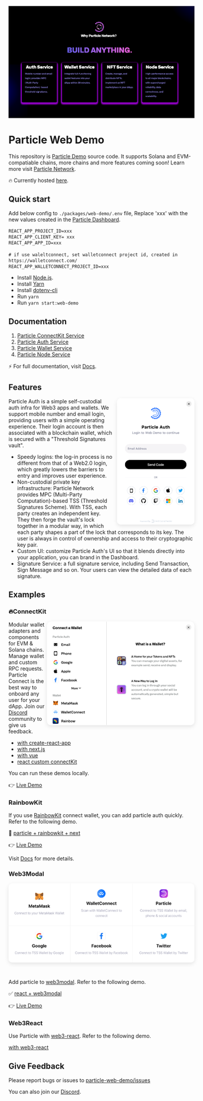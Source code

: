 <a href="https://docs.particle.network">
  <img alt="rainbowkit" src="./assests/header.png?raw=true" />
</a>

# Particle Web Demo

This repository is [Particle Demo](https://web-demo.particle.network) source code. It supports Solana and EVM-compatiable chains, more chains and more features coming soon! Learn more visit [Particle Network](https://particle.network/).

🔥 Currently hosted [here](https://web-demo.particle.network).    


## Quick start

Add below config to `./packages/web-demo/.env` file, Replace 'xxx' with the new values created in the [Particle Dashboard](https://dashboard.particle.network/).

```
REACT_APP_PROJECT_ID=xxx
REACT_APP_CLIENT_KEY= xxx
REACT_APP_APP_ID=xxx

# if use waleltconnect, set walletconnect project id, created in https://walletconnect.com/
REACT_APP_WALLETCONNECT_PROJECT_ID=xxx
```

-   Install [Node.js](https://nodejs.org/).
-   Install [Yarn](https://classic.yarnpkg.com/en/docs/install#mac-stable)
-   Install [dotenv-cli](https://www.npmjs.com/package/dotenv-cli)
-   Run `yarn`
-   Run `yarn start:web-demo`

## Documentation

1. [Particle ConnectKit Service](https://docs.particle.network/connect-service/sdks/web)
2. [Particle Auth Service](https://docs.particle.network/auth-service/sdks/web)
3. [Particle Wallet Service](https://docs.particle.network/wallet-service/sdks/web)
4. [Particle Node Service](https://docs.particle.network/node-service/introduction)


⚡️ For full documentation, visit [Docs](https://docs.particle.network). 

## Features

<img align="right" width="210" src="./assests/particle.png" style="box-shadow: 0px 4px 12px rgba(0, 0, 0, 0.1); border-radius: 10px; margin-left: 10px"></img>

Particle Auth is a simple self-custodial auth infra for Web3 apps and wallets. We support mobile number and email login, providing users with a simple operating experience. Their login account is then associated with a blockchain wallet, which is secured with a "Threshold Signatures vault".    

* Speedy logins: the log-in process is no different from that of a Web2.0 login, which greatly lowers the barriers to entry and improves user experience.
* Non-custodial private key infrastructure: Particle Network provides MPC (Multi-Party Computation)-based TSS (Threshold Signatures Scheme). With TSS, each party creates an independent key. They then forge the vault's lock together in a modular way, in which each party shapes a part of the lock that corresponds to its key. The user is always in control of ownership and access to their cryptographic key pair.
* Custom UI: customize Particle Auth's UI so that it blends directly into your application, you can brand in the Dashboard.
* Signature Service: a full signature service, including Send Transaction, Sign Message and so on. Your users can view the detailed data of each signature.

## Examples

### 🔥ConnectKit

<img align="right" width="400" src="./assests/connectKit.png" style="box-shadow: 0px 4px 12px rgba(0, 0, 0, 0.1); border-radius: 10px; margin-top: 0px"></img>

Modular wallet adapters and components for EVM & Solana chains. Manage wallet and custom RPC requests. Particle Connect is the best way to onboard any user for your dApp. Join our [Discord](https://discord.com/invite/2y44qr6CR2) community to give us feedback.

* [with create-react-app](/packages/react-connect-starter)
* [with next.js](/packages/next-connect-starter)
* [with vue](/packages/vue-vite-starter)
* [react custom connectKit](/packages/custom-connect-starter)

You can run these demos locally.    

👉 [Live Demo](https://web-demo.particle.network/connectKit)

### RainbowKit

If you use [RainbowKit](https://www.rainbowkit.com/) connect wallet, you can add particle auth quickly. Refer to the following demo.

🌈 [particle + rainbowkit + next](/packages/rainbowkit-next-starter)

👉  [Live Demo](https://web-demo.particle.network/rainbowKit)

Visit [Docs](https://docs.particle.network/auth-service/sdks/web#evm-rainbowkit-integration) for more details.


### Web3Modal

<img align="center" width="1000" src="./assests/web3Modal.png" style="box-shadow: 0px 4px 12px rgba(0, 0, 0, 0.1); border-radius: 10px; margin-bottom: 30px"></img>
    
    
Add particle to [web3modal](https://github.com/WalletConnect/web3modal). Refer to the following demo.

 ✅ [react + web3modal](/packages/web-demo/src/pages/web3Modal)
 
 👉 [Live Demo](https://web-demo.particle.network/web3Modal)


### Web3React

Use Particle with [web3-react](https://github.com/Uniswap/web3-react). Refer to the following demo.

[with web3-react](/packages/web3-react-starter)


## Give Feedback

Please report bugs or issues to [particle-web-demo/issues](https://github.com/Particle-Network/particle-web-demo/issues)

You can also join our [Discord](https://discord.gg/2y44qr6CR2).
